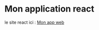 # Mon application react

le site react ici : [Mon app web](https://olygood.github.io/react-deploy)  



